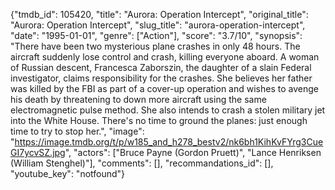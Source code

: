 {"tmdb_id": 105420, "title": "Aurora: Operation Intercept", "original_title": "Aurora: Operation Intercept", "slug_title": "aurora-operation-intercept", "date": "1995-01-01", "genre": ["Action"], "score": "3.7/10", "synopsis": "There have been two mysterious plane crashes in only 48 hours. The aircraft suddenly lose control and crash, killing everyone aboard. A woman of Russian descent, Francesca Zaborszin, the daughter of a slain Federal investigator, claims responsibility for the crashes. She believes her father was killed by the FBI as part of a cover-up operation and wishes to avenge his death by threatening to down more aircraft using the same electromagnetic pulse method. She also intends to crash a stolen military jet into the White House. There's no time to ground the planes: just enough time to try to stop her.", "image": "https://image.tmdb.org/t/p/w185_and_h278_bestv2/nk6bh1KihKvFYrg3CueGI7ycvSZ.jpg", "actors": ["Bruce Payne (Gordon Pruett)", "Lance Henriksen (William Stenghel)"], "comments": [], "recommandations_id": [], "youtube_key": "notfound"}